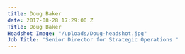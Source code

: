 ```yaml
---
title: Doug Baker
date: 2017-08-28 17:29:00 Z
Title: Doug Baker
Headshot Image: "/uploads/Doug-headshot.jpg"
Job Title: 'Senior Director for Strategic Operations '
---
```


